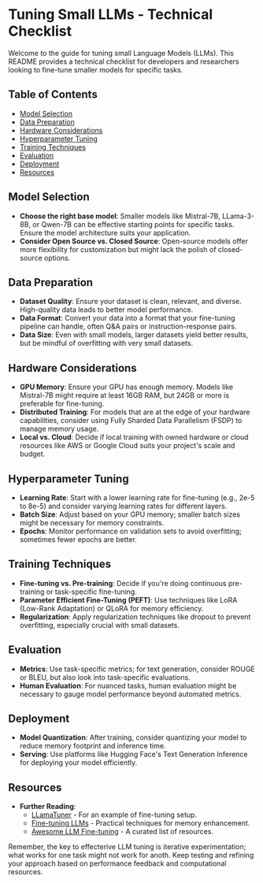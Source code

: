 # Tuning Small LLMs - Technical Checklist

Welcome to the guide for tuning small Language Models (LLMs). This README provides a technical checklist for developers and researchers looking to fine-tune smaller models for specific tasks. 

## Table of Contents
- [Model Selection](#model-selection)
- [Data Preparation](#data-preparation)
- [Hardware Considerations](#hardware-considerations)
- [Hyperparameter Tuning](#hyperparameter-tuning)
- [Training Techniques](#training-techniques)
- [Evaluation](#evaluation)
- [Deployment](#deployment)
- [Resources](#resources)

## Model Selection
- **Choose the right base model**: Smaller models like Mistral-7B, LLama-3-8B, or Qwen-7B can be effective starting points for specific tasks. Ensure the model architecture suits your application.[](https://github.com/ml-explore/mlx-examples/blob/main/llms/README.md)
- **Consider Open Source vs. Closed Source**: Open-source models offer more flexibility for customization but might lack the polish of closed-source options.[](https://predibase.com/blog/7-things-you-need-to-know-about-fine-tuning-llms)

## Data Preparation
- **Dataset Quality**: Ensure your dataset is clean, relevant, and diverse. High-quality data leads to better model performance.
- **Data Format**: Convert your data into a format that your fine-tuning pipeline can handle, often Q&A pairs or instruction-response pairs.[](https://github.com/jianzhnie/LLamaTuner/blob/main/README.md)
- **Data Size**: Even with small models, larger datasets yield better results, but be mindful of overfitting with very small datasets.[](https://predibase.com/blog/7-things-you-need-to-know-about-fine-tuning-llms)

## Hardware Considerations
- **GPU Memory**: Ensure your GPU has enough memory. Models like Mistral-7B might require at least 16GB RAM, but 24GB or more is preferable for fine-tuning.[](https://discuss.huggingface.co/t/recommended-hardware-for-running-llms-locally/66029)
- **Distributed Training**: For models that are at the edge of your hardware capabilities, consider using Fully Sharded Data Parallelism (FSDP) to manage memory usage.[](https://medium.com/better-ml/where-did-all-my-memory-go-c7a759d3bb21)
- **Local vs. Cloud**: Decide if local training with owned hardware or cloud resources like AWS or Google Cloud suits your project's scale and budget.[](https://david010.medium.com/fine-tuning-llms-practical-techniques-and-helpful-tips-3a169cc62cca)

## Hyperparameter Tuning
- **Learning Rate**: Start with a lower learning rate for fine-tuning (e.g., 2e-5 to 8e-5) and consider varying learning rates for different layers.[](https://www.reddit.com/r/LocalLLaMA/comments/1gr2kag/best_practices_for_finetuning_llms/)
- **Batch Size**: Adjust based on your GPU memory; smaller batch sizes might be necessary for memory constraints.[](https://medium.com/better-ml/where-did-all-my-memory-go-c7a759d3bb21)
- **Epochs**: Monitor performance on validation sets to avoid overfitting; sometimes fewer epochs are better.[](https://www.reddit.com/r/LocalLLaMA/comments/1gr2kag/best_practices_for_finetuning_llms/)

## Training Techniques
- **Fine-tuning vs. Pre-training**: Decide if you're doing continuous pre-training or task-specific fine-tuning.[](https://github.com/jianzhnie/LLamaTuner/blob/main/README.md)
- **Parameter Efficient Fine-Tuning (PEFT)**: Use techniques like LoRA (Low-Rank Adaptation) or QLoRA for memory efficiency.[](https://www.reddit.com/r/LocalLLaMA/comments/1gr2kag/best_practices_for_finetuning_llms/)[](https://github.com/Curated-Awesome-Lists/awesome-llms-fine-tuning/blob/main/README.md)
- **Regularization**: Apply regularization techniques like dropout to prevent overfitting, especially crucial with small datasets. 

## Evaluation
- **Metrics**: Use task-specific metrics; for text generation, consider ROUGE or BLEU, but also look into task-specific evaluations.[](https://predibase.com/blog/7-things-you-need-to-know-about-fine-tuning-llms)
- **Human Evaluation**: For nuanced tasks, human evaluation might be necessary to gauge model performance beyond automated metrics.

## Deployment
- **Model Quantization**: After training, consider quantizing your model to reduce memory footprint and inference time.[](https://github.com/jianzhnie/LLamaTuner/blob/main/README.md)
- **Serving**: Use platforms like Hugging Face's Text Generation Inference for deploying your model efficiently.[](https://david010.medium.com/fine-tuning-llms-practical-techniques-and-helpful-tips-3a169cc62cca)

## Resources
- **Further Reading**:
  - [LLamaTuner](https://github.com/jianzhnie/LLamaTuner) - For an example of fine-tuning setup.[](https://github.com/jianzhnie/LLamaTuner/blob/main/README.md)
  - [Fine-tuning LLMs](https://www.geeky-gadgets.com/how-to-fine-tune-large-language-models-llms-with-memories/) - Practical techniques for memory enhancement.[](https://www.geeky-gadgets.com/how-to-fine-tune-large-language-models-llms-with-memories/)
  - [Awesome LLM Fine-tuning](https://github.com/Curated-Awesome-Lists/awesome-llms-fine-tuning) - A curated list of resources.[](https://github.com/Curated-Awesome-Lists/awesome-llms-fine-tuning/blob/main/README.md)

Remember, the key to effecterive LLM tuning is iterative experimentation; what works for one task might not work for anoth. Keep testing and refining your approach based on performance feedback and computational resources.
